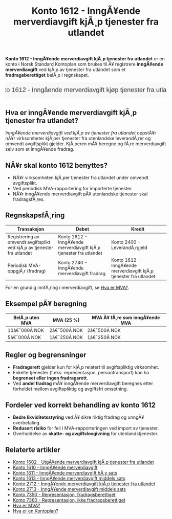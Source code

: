﻿---
title: "Konto 1612 - InngÃ¥ende merverdiavgift kjÃ¸p tjenester fra utlandet"
meta_title: "1612-inngaaende-merverdiavgift-kjop-tjen-fra-utlandet"
meta_description: '**Konto 1612 - InngÃ¥ende merverdiavgift kjÃ¸p tjenester fra utlandet** er en konto i Norsk Standard Kontoplan som brukes til Ã¥ registrere **inngÃ¥ende merverd...'
slug: 1612-inngaaende-merverdiavgift-kjop-tjen-fra-utlandet
type: blog
layout: pages/single
---

**Konto 1612 - InngÃ¥ende merverdiavgift kjÃ¸p tjenester fra utlandet** er en konto i Norsk Standard Kontoplan som brukes til Ã¥ registrere **inngÃ¥ende merverdiavgift** ved kjÃ¸p av tjenester fra utlandet som et **fradragsberettiget** belÃ¸p i regnskapet.

![Illustrasjon av konto 1612 InngÃ¥ende merverdiavgift kjÃ¸p tjenester fra utlandet](1612-inngaaende-merverdiavgift-kjop-tjen-fra-utlandet-image.svg)

## Hva er inngÃ¥ende merverdiavgift kjÃ¸p tjenester fra utlandet?

*InngÃ¥ende merverdiavgift ved kjÃ¸p av tjenester fra utlandet* oppstÃ¥r nÃ¥r virksomheter kjÃ¸per tjenester fra utenlandske leverandÃ¸rer og omvendt avgiftsplikt gjelder. KjÃ¸peren mÃ¥ beregne og fÃ¸re merverdiavgift selv som et inngÃ¥ende fradrag.

## NÃ¥r skal konto 1612 benyttes?

* NÃ¥r virksomheten kjÃ¸per tjenester fra utlandet under omvendt avgiftsplikt.
* Ved periodisk MVA-rapportering for importerte tjenester.
* NÃ¥r inngÃ¥ende merverdiavgift pÃ¥ utenlandske tjenester skal fradragsfÃ¸res.

## RegnskapsfÃ¸ring

| Transaksjon                                                          | Debet                                                | Kredit                                                 |
|----------------------------------------------------------------------|------------------------------------------------------|--------------------------------------------------------|
| Registrering av omvendt avgiftsplikt ved kjÃ¸p av tjenester fra utlandet | Konto 1612 - InngÃ¥ende merverdiavgift kjÃ¸p tjenester fra utlandet | Konto 2400 - LeverandÃ¸rgjeld                           |
| Periodisk MVA-oppgjÃ¸r (fradrag)                                       | Konto 2740 - InngÃ¥ende merverdiavgift fradrag        | Konto 1612 - InngÃ¥ende merverdiavgift kjÃ¸p tjenester fra utlandet |

For en grundig innfÃ¸ring i merverdiavgift, se [Hva er MVA?](/blogs/regnskap/hva-er-moms-mva "Hva er MVA? MVA-regnskapsfÃ¸ring og merverdiavgift").

## Eksempel pÃ¥ beregning

| BelÃ¸p uten MVA   | MVA (25 %) | MVA Ã¥ fÃ¸re som inngÃ¥ende MVA |
|------------------|------------|-------------------------------|
| 10â€¯000Â NOK       | 2â€¯500Â NOK  | 2â€¯500Â NOK                     |
| 5â€¯000Â NOK        | 1â€¯250Â NOK  | 1â€¯250Â NOK                     |

## Regler og begrensninger

* **Fradragsrett** gjelder kun for kjÃ¸p relatert til avgiftspliktig virksomhet.
* Enkelte tjenester (f.eks. representasjon, persontransport) kan ha **begrenset eller ingen fradragsrett**.
* Ved **andel fradrag** mÃ¥ inngÃ¥ende merverdiavgift beregnes etter forholdet mellom avgiftspliktig og avgiftsfri omsetning.

## Fordeler ved korrekt behandling av konto 1612

* **Bedre likviditetsstyring** ved Ã¥ sikre riktig fradrag og unngÃ¥ overbetaling.
* **Redusert risiko** for feil i MVA-rapporteringen ved import av tjenester.
* Overholdelse av **skatte- og avgiftslovgivning** for utenlandstjenester.

## Relaterte artikler

* [Konto 1602 - UtgÃ¥ende merverdiavgift kjÃ¸p tjenester fra utlandet](/blogs/kontoplan/1602-utgaende-merverdiavgift-kjop-tjen-fra-utlandet "Konto 1602 - UtgÃ¥ende merverdiavgift kjÃ¸p tjenester fra utlandet")
* [Konto 1610 - InngÃ¥ende merverdiavgift](/blogs/kontoplan/1610-inngaaende-merverdiavgift "Konto 1610 - InngÃ¥ende merverdiavgift")
* [Konto 1611 - InngÃ¥ende merverdiavgift hÃ¸y sats](/blogs/kontoplan/1611-inngaaende-merverdiavgift-hoy-sats "Konto 1611 - InngÃ¥ende merverdiavgift hÃ¸y sats")
* [Konto 1613 - InngÃ¥ende merverdiavgift middels sats](/blogs/kontoplan/1613-inngaaende-merverdiavgift-middels-sats "Konto 1613 - InngÃ¥ende merverdiavgift middels sats")
* [Konto 2712 - InngÃ¥ende merverdiavgift kjÃ¸p tjenester fra utlandet](/blogs/kontoplan/2712-inngaaende-merverdiavgift-kjop-tjen-fra-utlandet "Konto 2712 - InngÃ¥ende merverdiavgift kjÃ¸p tjenester fra utlandet")
* [Konto 2713 - InngÃ¥ende merverdiavgift middels sats](/blogs/kontoplan/2713-inngaaende-merverdiavgift-middels-sats "Konto 2713 - InngÃ¥ende merverdiavgift middels sats")
* [Konto 7350 - Representasjon, fradragsberettiget](/blogs/kontoplan/7350-representasjon-fradragsberettiget "Konto 7350 - Representasjon, fradragsberettiget")
* [Konto 7360 - Representasjon, ikke fradragsberettiget](/blogs/kontoplan/7360-representasjon-ikke-fradragsberettiget "Konto 7360 - Representasjon, ikke fradragsberettiget")
* [Hva er MVA?](/blogs/regnskap/hva-er-moms-mva "Hva er MVA? MVA-regnskapsfÃ¸ring og merverdiavgift")
* [Hva er en Kontoplan?](/blogs/regnskap/hva-er-kontoplan "Hva er en Kontoplan? Komplett Guide til Kontoplaner i Norsk Regnskap")

